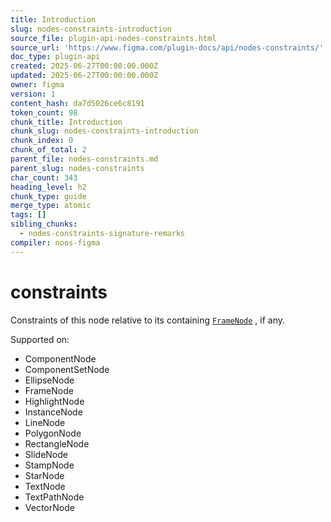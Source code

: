 ```yaml
---
title: Introduction
slug: nodes-constraints-introduction
source_file: plugin-api-nodes-constraints.html
source_url: 'https://www.figma.com/plugin-docs/api/nodes-constraints/'
doc_type: plugin-api
created: 2025-06-27T00:00:00.000Z
updated: 2025-06-27T00:00:00.000Z
owner: figma
version: 1
content_hash: da7d5026ce6c8191
token_count: 98
chunk_title: Introduction
chunk_slug: nodes-constraints-introduction
chunk_index: 0
chunk_of_total: 2
parent_file: nodes-constraints.md
parent_slug: nodes-constraints
char_count: 343
heading_level: h2
chunk_type: guide
merge_type: atomic
tags: []
sibling_chunks:
  - nodes-constraints-signature-remarks
compiler: noos-figma
---
```


# constraints

Constraints of this node relative to its containing [`FrameNode`](/plugin-docs/api/FrameNode/)
, if any.

 Supported on:

- ComponentNode
- ComponentSetNode
- EllipseNode
- FrameNode
- HighlightNode
- InstanceNode
- LineNode
- PolygonNode
- RectangleNode
- SlideNode
- StampNode
- StarNode
- TextNode
- TextPathNode
- VectorNode
